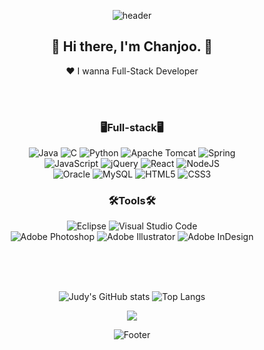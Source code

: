 <div align="center">
            
![header](https://capsule-render.vercel.app/api?type=Rounded&color=F9D4D4&height=280&section=header&text=ChanJoo%20Kim&fontSize=80&fontColor=585858)

## 👋 Hi there, I'm Chanjoo. 👋
♥ I wanna Full-Stack Developer


<br><br>

            
### 🖥️Full-stack🖥️<br>
![Java](https://img.shields.io/badge/java-%23ED8B00.svg?style=for-the-badge&logo=java&logoColor=white)
![C](https://img.shields.io/badge/c-%2300599C.svg?style=for-the-badge&logo=c&logoColor=white)
![Python](https://img.shields.io/badge/python-3670A0?style=for-the-badge&logo=python&logoColor=ffdd54)
![Apache Tomcat](https://img.shields.io/badge/apache%20tomcat-%23F8DC75.svg?style=for-the-badge&logo=apache-tomcat&logoColor=black)
![Spring](https://img.shields.io/badge/spring-%236DB33F.svg?style=for-the-badge&logo=spring&logoColor=white)
<br>
![JavaScript](https://img.shields.io/badge/javascript-%23323330.svg?style=for-the-badge&logo=javascript&logoColor=%23F7DF1E)
![jQuery](https://img.shields.io/badge/jquery-%230769AD.svg?style=for-the-badge&logo=jquery&logoColor=white)
![React](https://img.shields.io/badge/react-%2320232a.svg?style=for-the-badge&logo=react&logoColor=%2361DAFB)
![NodeJS](https://img.shields.io/badge/node.js-6DA55F?style=for-the-badge&logo=node.js&logoColor=white)
<br>
![Oracle](https://img.shields.io/badge/Oracle-F80000?style=for-the-badge&logo=oracle&logoColor=white)
![MySQL](https://img.shields.io/badge/mysql-%2300f.svg?style=for-the-badge&logo=mysql&logoColor=white)
![HTML5](https://img.shields.io/badge/html5-%23E34F26.svg?style=for-the-badge&logo=html5&logoColor=white)
![CSS3](https://img.shields.io/badge/css3-%231572B6.svg?style=for-the-badge&logo=css3&logoColor=white)

### 🛠️Tools🛠️<br>
![Eclipse](https://img.shields.io/badge/Eclipse-FE7A16.svg?style=for-the-badge&logo=Eclipse&logoColor=white)
![Visual Studio Code](https://img.shields.io/badge/Visual%20Studio%20Code-0078d7.svg?style=for-the-badge&logo=visual-studio-code&logoColor=white)         
![Adobe Photoshop](https://img.shields.io/badge/adobe%20photoshop-%2331A8FF.svg?style=for-the-badge&logo=adobe%20photoshop&logoColor=white)
![Adobe Illustrator](https://img.shields.io/badge/adobe%20illustrator-%23FF9A00.svg?style=for-the-badge&logo=adobe%20illustrator&logoColor=white)
![Adobe InDesign](https://img.shields.io/badge/Adobe%20InDesign-49021F?style=for-the-badge&logo=adobeindesign&logoColor=white)

<br><br><br>      

![Judy's GitHub stats](https://github-readme-stats.vercel.app/api?username=chan-judy&show_icons=true&theme=calm&align=right) 
![Top Langs](https://github-readme-stats.vercel.app/api/top-langs/?username=chan-judy&layout=compact&theme=calm)

            
<a href="https://hits.seeyoufarm.com"><img src="https://hits.seeyoufarm.com/api/count/incr/badge.svg?url=https%3A%2F%2Fgithub.com%2Fchan-judy%2Fhit-counter&count_bg=%23EED0FF&title_bg=%23626262&icon=&icon_color=%23E7E7E7&title=hits&edge_flat=false"/></a> 

![Footer](https://capsule-render.vercel.app/api?type=waving&color=F9D4D4&height=200&section=footer)
</div>
